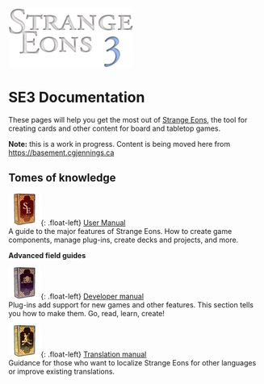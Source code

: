 ![Strange Eons 3](images/se3-header.png)



# SE3 Documentation

These pages will help you get the most out of [Strange Eons](cgjennings.ca/eons/), the tool for creating cards and other content for board and tabletop games.

**Note:** this is a work in progress. Content is being moved here from https://basement.cgjennings.ca

## Tomes of knowledge

![](images/user-manual-logo.png){: .float-left} [User Manual](um-index.md)  
A guide to the major features of Strange Eons. How to create game components, manage plug-ins, create decks and projects, and more.

**Advanced field guides**

![](images/developer-manual-logo.png){: .float-left} [Developer manual](dm-index.md)  
Plug-ins add support for new games and other features. This section tells you how to make them. Go, read, learn, create!

![](images/translator-manual-logo.png){: .float-left} [Translation manual](tm-index.md)  
Guidance for those who want to localize Strange Eons for other languages or improve existing translations.